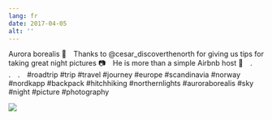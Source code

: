 ```yaml
---
lang: fr
date: 2017-04-05
alt: ''
---
```


Aurora borealis 🌌⠀
Thanks to @cesar_discoverthenorth for giving us tips for taking great night pictures 📷⠀
He is more than a simple Airbnb host 🤗⠀
.⠀
.⠀
.⠀
#roadtrip #trip #travel #journey #europe #scandinavia #norway #nordkapp #backpack #hitchhiking #northernlights #auroraborealis #sky #night #picture #photography

![](/photos/2017-04-05-1491376322.jpg)